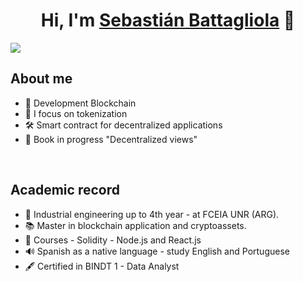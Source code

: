 <div align="center">
<h1 align="center">Hi, I'm <a href="https://aristi.dev">Sebastián Battagliola</a> 👋</h1>
</div>
<img src="https://imgur.com/OUL5iog">


## About me

- 📣 Development Blockchain
- 💎 I focus on tokenization
- 🛠 Smart contract for decentralized applications
- 📗 Book in progress "Decentralized views"
  

<br>

## Academic record

- 📖 Industrial engineering up to 4th year - at FCEIA UNR (ARG).
- 📚 Master in blockchain application and cryptoassets.
- 📓 Courses - Solidity - Node.js and React.js
- 🔊 Spanish as a native language - study English and Portuguese
- 🖋 Certified in BINDT 1 - Data Analyst
